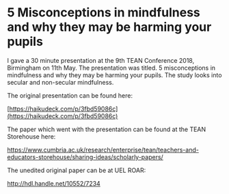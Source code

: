 # 5 Misconceptions in mindfulness and why they may be harming your pupils

I gave a 30 minute presentation at the 9th TEAN Conference 2018, Birmingham on 11th May. The presentation was titled. 5 misconceptions in mindfulness and why they may be harming your pupils. The study looks into secular and non-secular mindfulness.

The original presentation can be found here:

[https://haikudeck.com/p/3fbd59086c](https://haikudeck.com/p/3fbd59086c)

The paper which went with the presentation can be found at the TEAN Storehouse here:

https://www.cumbria.ac.uk/research/enterprise/tean/teachers-and-educators-storehouse/sharing-ideas/scholarly-papers/

The unedited original paper can be at UEL ROAR:


http://hdl.handle.net/10552/7234
